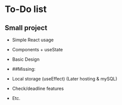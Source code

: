 # To-Do list
## Small project
- Simple React usage
- Components + useState
- Basic Design

- ##Missing:
- Local storage (useEffect) (Later hosting & mySQL)
- Check/deadline features
- Etc.
